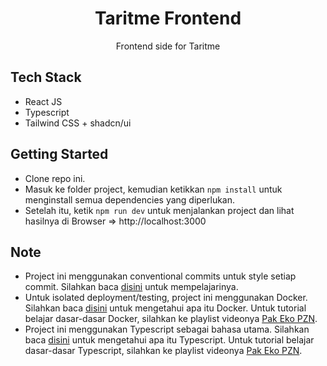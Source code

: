 <div align="center">
  <h1>Taritme Frontend</h1>
  <p>Frontend side for Taritme</p>
</div>

## Tech Stack

- React JS
- Typescript
- Tailwind CSS + shadcn/ui

## Getting Started

- Clone repo ini.
- Masuk ke folder project, kemudian ketikkan `npm install` untuk menginstall semua dependencies yang diperlukan.
- Setelah itu, ketik `npm run dev` untuk menjalankan project dan lihat hasilnya di Browser => http://localhost:3000

## Note

- Project ini menggunakan conventional commits untuk style setiap commit. Silahkan baca [disini](https://www.conventionalcommits.org/en/v1.0.0/) untuk mempelajarinya.
- Untuk isolated deployment/testing, project ini menggunakan Docker. Silahkan baca [disini](https://www.docker.com/) untuk mengetahui apa itu Docker. Untuk tutorial belajar dasar-dasar Docker, silahkan ke playlist videonya [Pak Eko PZN](https://www.youtube.com/watch?v=3_yxVjV88Zk).
- Project ini menggunakan Typescript sebagai bahasa utama. Silahkan baca [disini](https://www.typescriptlang.org/) untuk mengetahui apa itu Typescript. Untuk tutorial belajar dasar-dasar Typescript, silahkan ke playlist videonya [Pak Eko PZN](https://www.youtube.com/watch?v=C_C64faSO4c).
